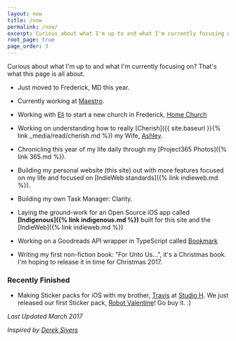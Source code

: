 ```yaml
---
layout: now
title: /now
permalink: /now/
excerpt: Curious about what I'm up to and what I'm currently focusing on?  That's what this page is all about. Current as of March 2017.
root_page: true
page_order: 3
---
```


Curious about what I'm up to and what I'm currently focusing on?  That's what this page is all about.

- Just moved to Frederick, MD this year.
- Currently working at [Maestro](https://meetmaestro.com).
- Working with [Eli](https://twitter.com/elidchoi) to start a new church in Frederick, [Home Church](http://homechurchfrederick.org)

- Working on understanding how to really [Cherish]({{ site.baseurl }}{% link _media/read/cherish.md %}) my Wife, [Ashley](http://ashleyhinkle.com).
- Chronicling this year of my life daily through my [Project365 Photos]({% link 365.md %}).
- Building my personal website (this site) out with more features focused on my life and focused on [IndieWeb standards]({% link indieweb.md %}).
- Building my own Task Manager: Clarity.
- Laying the ground-work for an Open Source iOS app called **[Indigenous]({% link indigenous.md %})** built for this site and the [IndieWeb]({% link indieweb.md %})
- Working on a Goodreads API wrapper in TypeScript called [Bookmark](https://github.com/EdwardHinkle/bookmark)
- Writing my first non-fiction book: "For Unto Us...", it's a Christmas book. I'm hoping to release it in time for Christmas 2017.

### Recently Finished
- Making Sticker packs for iOS with my brother, [Travis](https://twitter.com/travishinkle) at [Studio H](http://studioh.software). We just released our first Sticker pack, [Robot Valentine](http://studioh.software/robot_valentine)! Go buy it. :)


_Last Updated March 2017_

_Inspired by [Derek Sivers](https://sivers.org/nowff)_